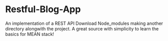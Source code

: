 # Restful-Blog-App
An implementation of a REST API 
Download Node_modules making another directory alongwith the project.
A great source with simplicity to learn the basics for MEAN stack!
